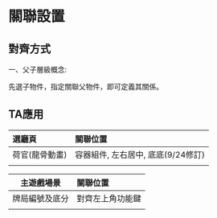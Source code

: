 # 關聯設置

## 對齊方式

一、父子層級概念:

先選子物件，指定關聯父物件，即可定義其關係。

## TA應用

| 選廳頁 | 關聯位置 |
| :--- | :--- |
| 荷官\(龍骨動畫\) | 容器組件, 左右居中, 底底\(9/24修訂\) |
|  |  |

| 主遊戲場景 | 關聯位置 |
| :---: | :--- |
| 牌局編號及底分 | 對齊左上角功能鍵 |
|  |  |




